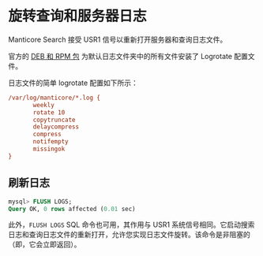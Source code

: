 # 旋转查询和服务器日志

Manticore Search 接受 USR1 信号以重新打开服务器和查询日志文件。

官方的 [DEB 和 RPM 包](https://manticoresearch.com/install/) 为默认日志文件夹中的所有文件安装了 Logrotate 配置文件。

日志文件的简单 logrotate 配置如下所示：

```ini
/var/log/manticore/*.log {
       weekly
       rotate 10
       copytruncate
       delaycompress
       compress
       notifempty
       missingok
}
```

## 刷新日志

```sql
mysql> FLUSH LOGS;
Query OK, 0 rows affected (0.01 sec)
```

此外，`FLUSH LOGS` SQL 命令也可用，其作用与 USR1 系统信号相同。它启动搜索日志和查询日志文件的重新打开，允许您实现日志文件旋转。该命令是非阻塞的（即，它会立即返回）。
<!-- proofread -->
